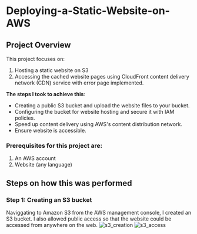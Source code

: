# Deploying-a-Static-Website-on-AWS
## Project Overview
This project focuses on:

 1. Hosting a static website on S3
 2. Accessing the cached website pages using CloudFront content delivery network (CDN) service with error page implemented.

**The steps I took to achieve this**:
 
- Creating a public S3 bucket and upload the website files to your bucket.
- Configuring the bucket for website hosting and secure it with IAM policies.
- Speed up content delivery using AWS's content distribution network.
- Ensure website is accessible.

### Prerequisites for this project are:
 1. An AWS account
 2. Website (any language)

 ## Steps on how this was performed
 ### Step 1: Creating an S3 bucket
 Naviggating to Amazon S3 from the AWS management console, I created an S3 bucket. I also allowed public access so that the website could be accessed from anywhere on the web.
 ![s3_creation](https://user-images.githubusercontent.com/106401088/188764735-58909d0b-a571-4209-b8f8-ec6c57e330bb.PNG)
 ![s3_access](https://user-images.githubusercontent.com/106401088/188764729-d68f5960-7734-47bd-9c87-8f244844269a.PNG)
